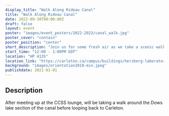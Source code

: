 ```yaml
---
display_title: "Walk Along Rideau Canal"
title: "Walk Along Rideau Canal"
date: 2022-09-30T00:00:00Z
draft: false
layout: event
poster: "images/event_posters/2022-2023/canal_walk.jpg"
poster_cover: "contain"
poster_position: "center"
short_description: "Join us for some fresh air as we take a scenic walk along the canal"
start_time: "12:00 - 1:00PM EDT"
location: "HP 4135"
location_link: "https://carleton.ca/campus/buildings/herzberg-laboratories/"
background: "images/orientation2018-min.jpeg"
publishdate: 2021-01-01
---
```


## Description

After meeting up at the CCSS lounge, will be taking a walk around the Dows lake section of the canal before looping back to Carleton.

